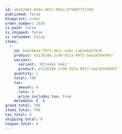 ```yaml
---
id: a6a52883-699a-467c-995a-0f5897f52350
published: false
blueprint: order
order_number: 2038
is_paid: false
is_shipped: false
is_refunded: false
items:
  -
    id: b4de66ed-f973-4b1c-a16c-ca62e02efb38
    product: e3138106-2c90-451a-8972-5ea18594995f
    variant:
      variant: 'Otroški teki'
      product: e3138106-2c90-451a-8972-5ea18594995f
    quantity: 1
    total: 700
    tax:
      amount: 0
      rate: 0
      price_includes_tax: true
    metadata: {  }
grand_total: 700
items_total: 700
tax_total: 0
shipping_total: 0
coupon_total: 0
---
```

